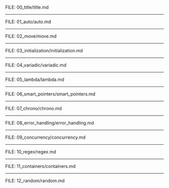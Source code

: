 FILE: 00_title/title.md

----

FILE: 01_auto/auto.md

----

FILE: 02_move/move.md

----

FILE: 03_initialization/initialization.md

----

FILE: 04_variadic/variadic.md

----

FILE: 05_lambda/lambda.md

----

FILE: 06_smart_pointers/smart_pointers.md

----

FILE: 07_chrono/chrono.md

----

FILE: 08_error_handling/error_handling.md

----

FILE: 09_concurrency/concurrency.md

----

FILE: 10_regex/regex.md

----

FILE: 11_containers/containers.md

----

FILE: 12_random/random.md
